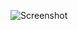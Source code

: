 ![Screenshot](https://raw.githubusercontent.com/Cryakl/Ultimate-RAT-Collection/refs/heads/main/Infector/Infector%201.0/Screenshot.png)
